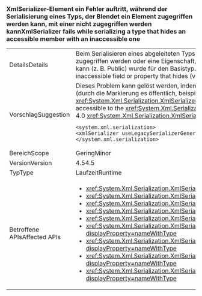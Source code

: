 ### <a name="xmlserializer-fails-while-serializing-a-type-that-hides-an-accessible-member-with-an-inaccessible-one"></a><span data-ttu-id="06f34-101">XmlSerializer-Element ein Fehler auftritt, während der Serialisierung eines Typs, der Blendet ein Element zugegriffen werden kann, mit einer nicht zugegriffen werden kann</span><span class="sxs-lookup"><span data-stu-id="06f34-101">XmlSerializer fails while serializing a type that hides an accessible member with an inaccessible one</span></span>

|   |   |
|---|---|
|<span data-ttu-id="06f34-102">Details</span><span class="sxs-lookup"><span data-stu-id="06f34-102">Details</span></span>|<span data-ttu-id="06f34-103">Beim Serialisieren eines abgeleiteten Typs der <xref:System.Xml.Serialization.XmlSerializer?displayProperty=name> kann fehlschlagen, wenn der Typ enthält ein Feld kann nicht zugegriffen werden oder eine Eigenschaft, die (über das 'new'-Schlüsselwort) verbirgt ein Feld oder eine Eigenschaft mit dem gleichen Namen, die zuvor zugegriffen werden kann (z. B. Public) wurde für den Basistyp.</span><span class="sxs-lookup"><span data-stu-id="06f34-103">When serializing a derived type, the <xref:System.Xml.Serialization.XmlSerializer?displayProperty=name> can fail if the type contains an inaccessible field or property that hides (via the 'new' keyword) a field or property of the same name that was previously accessible (public, for example) on the base type.</span></span>|
|<span data-ttu-id="06f34-104">Vorschlag</span><span class="sxs-lookup"><span data-stu-id="06f34-104">Suggestion</span></span>|<span data-ttu-id="06f34-105">Dieses Problem kann gelöst werden, indem ermöglichen des Zugriffs für die neuen, ausblendet Members der <xref:System.Xml.Serialization.XmlSerializer?displayProperty=name> (durch die Markierung es öffentlich, beispielsweise). Alternativ können Sie die folgende Konfigurationseinstellung auf 4.0 zurückversetzt <xref:System.Xml.Serialization.XmlSerializer?displayProperty=name> Verhalten, das das Problem behoben werden:</span><span class="sxs-lookup"><span data-stu-id="06f34-105">This problem can be solved by making the new, hiding member accessible to the <xref:System.Xml.Serialization.XmlSerializer?displayProperty=name> (by marking it public, for example).Alternatively, the following config setting will revert to 4.0 <xref:System.Xml.Serialization.XmlSerializer?displayProperty=name> behavior, which will fix the problem:</span></span><pre><code class="language-xml">&lt;system.xml.serialization&gt;&#13;&#10;&lt;xmlSerializer useLegacySerializerGeneration=&quot;true&quot; /&gt;&#13;&#10;&lt;/system.xml.serialization&gt;&#13;&#10;</code></pre>|
|<span data-ttu-id="06f34-106">Bereich</span><span class="sxs-lookup"><span data-stu-id="06f34-106">Scope</span></span>|<span data-ttu-id="06f34-107">Gering</span><span class="sxs-lookup"><span data-stu-id="06f34-107">Minor</span></span>|
|<span data-ttu-id="06f34-108">Version</span><span class="sxs-lookup"><span data-stu-id="06f34-108">Version</span></span>|<span data-ttu-id="06f34-109">4.5</span><span class="sxs-lookup"><span data-stu-id="06f34-109">4.5</span></span>|
|<span data-ttu-id="06f34-110">Typ</span><span class="sxs-lookup"><span data-stu-id="06f34-110">Type</span></span>|<span data-ttu-id="06f34-111">Laufzeit</span><span class="sxs-lookup"><span data-stu-id="06f34-111">Runtime</span></span>|
|<span data-ttu-id="06f34-112">Betroffene APIs</span><span class="sxs-lookup"><span data-stu-id="06f34-112">Affected APIs</span></span>|<ul><li><xref:System.Xml.Serialization.XmlSerializer.Serialize(System.IO.Stream,System.Object)?displayProperty=nameWithType></li><li><xref:System.Xml.Serialization.XmlSerializer.Serialize(System.IO.TextWriter,System.Object)?displayProperty=nameWithType></li><li><xref:System.Xml.Serialization.XmlSerializer.Serialize(System.Object,System.Xml.Serialization.XmlSerializationWriter)?displayProperty=nameWithType></li><li><xref:System.Xml.Serialization.XmlSerializer.Serialize(System.Xml.XmlWriter,System.Object)?displayProperty=nameWithType></li><li><xref:System.Xml.Serialization.XmlSerializer.Serialize(System.IO.Stream,System.Object,System.Xml.Serialization.XmlSerializerNamespaces)?displayProperty=nameWithType></li><li><xref:System.Xml.Serialization.XmlSerializer.Serialize(System.IO.TextWriter,System.Object,System.Xml.Serialization.XmlSerializerNamespaces)?displayProperty=nameWithType></li><li><xref:System.Xml.Serialization.XmlSerializer.Serialize(System.Xml.XmlWriter,System.Object,System.Xml.Serialization.XmlSerializerNamespaces)?displayProperty=nameWithType></li><li><xref:System.Xml.Serialization.XmlSerializer.Serialize(System.Xml.XmlWriter,System.Object,System.Xml.Serialization.XmlSerializerNamespaces,System.String)?displayProperty=nameWithType></li><li><xref:System.Xml.Serialization.XmlSerializer.Serialize(System.Xml.XmlWriter,System.Object,System.Xml.Serialization.XmlSerializerNamespaces,System.String,System.String)?displayProperty=nameWithType></li></ul>|

